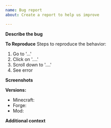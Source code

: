 ```yaml
---
name: Bug report
about: Create a report to help us improve

---
```


**Describe the bug**
<!-- A clear and concise description of what the bug is. -->

**To Reproduce**
Steps to reproduce the behavior:
1. Go to '...'
2. Click on '....'
3. Scroll down to '....'
4. See error

**Screenshots**
<!-- If applicable, add screenshots to help explain your problem. -->

**Versions:**
<!-- (please complete the following information) -->
 - Minecraft:
 - Forge:
 - Mod:

**Additional context**
<!-- Add any other context about the problem here. -->
